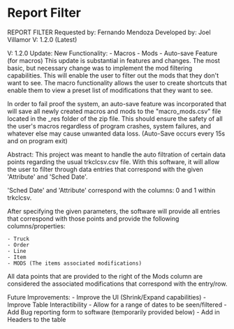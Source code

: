 # Report Filter
REPORT FILTER
Requested by: Fernando Mendoza
Developed by: Joel Villamor
V: 1.2.0 (Latest)


V: 1.2.0 Update:
New Functionality:
    - Macros
    - Mods
    - Auto-save Feature (for macros)
This update is substantial in features and changes. The most basic, but necessary change was to implement the mod filtering capabilities. This will enable the user to filter out the mods that they don't want to see. The macro functionality allows the user to create shortcuts that enable them to view a preset list of modifications  that they want to see.

In order to fail proof the system, an auto-save feature was incorporated that will save all newly created macros and mods to the "macro_mods.csv" file located in the _res folder of the zip file. This should ensure the safety of all the user's macros regardless of program crashes, system failures, and whatever else may cause unwanted data loss. (Auto-Save occurs every 15s and on program exit)

Abstract:
This project was meant to handle the auto filtration of certain data points regarding the usual trkclcsv.csv file.
With this software, it will allow the user to filter through data entries that correspond with the given 'Attribute'
and 'Sched Date'.

'Sched Date' and 'Attribute' correspond with the columns: 0 and 1 within trkclcsv. 

After specifying the given parameters, the software will provide all entries that correspond with those points
and provide the following columns/properties:

    - Truck
    - Order
    - Line
    - Item
    - MODS (The items associated modifications)

All data points that are provided to the right of the Mods column are considered the associated modifications
that correspond with the entry/row.

Future Improvements:
    - Improve the UI (Shrink/Expand capabilities)
    - Improve Table Interactibility
    - Allow for a range of dates to be seen/filtered
    - Add Bug reporting form to software (temporarily provided below)
    - Add in Headers to the table

